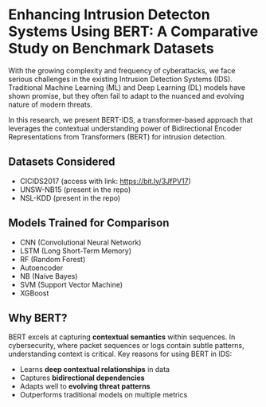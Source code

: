# Enhancing Intrusion Detecton Systems Using BERT: A Comparative Study on Benchmark Datasets
With the growing complexity and frequency of cyberattacks, we face serious challenges in the existing Intrusion Detection Systems (IDS).
Traditional Machine Learning (ML) and Deep Learning (DL) models have shown promise, but they often fail to adapt to the nuanced and evolving nature of modern threats.

In this research, we present BERT-IDS, a transformer-based approach that leverages the contextual understanding power of Bidirectional Encoder Representations from Transformers (BERT) for intrusion detection.

## Datasets Considered
- CICIDS2017 (access with link: https://bit.ly/3JfPV17)
- UNSW-NB15 (present in the repo)
- NSL-KDD (present in the repo)

## Models Trained for Comparison
- CNN (Convolutional Neural Network)
- LSTM (Long Short-Term Memory)
- RF (Random Forest)
- Autoencoder
- NB (Naive Bayes)
- SVM (Support Vector Machine)
- XGBoost

## Why BERT?
BERT excels at capturing **contextual semantics** within sequences. In cybersecurity, where packet sequences or logs contain subtle patterns, understanding context is critical.
Key reasons for using BERT in IDS:
- Learns **deep contextual relationships** in data
- Captures **bidirectional dependencies**
- Adapts well to **evolving threat patterns**
- Outperforms traditional models on multiple metrics
